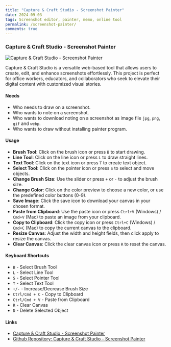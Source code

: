 ```yaml
---
title: "Capture & Craft Studio - Screenshot Painter"
date: 2024-09-03
tags: Screenshot editor, painter, memo, online tool
permalink: /screenshot-painter/
comments: true
---
```


### Capture & Craft Studio - Screenshot Painter

<img src="{{site.assets}}{{ page.permalink }}screenshotpainter.JPG" alt="Capture & Craft Studio - Screenshot Painter">

Capture & Craft Studio is a versatile web-based tool that allows users to create, edit, and enhance screenshots effortlessly. This project is perfect for office workers, educators, and collaborators who seek to elevate their digital content with customized visual stories.

#### Needs

- Who needs to draw on a screenshot.
- Who wants to note on a screenshot.
- Who wants to download noting on a screenshot as image file `jpg`, `png`, `gif` and `webp`.
- Who wants to draw without installing painter program.

#### Usage

- **Brush Tool**: Click on the brush icon or press `B` to start drawing.
- **Line Tool**: Click on the line icon or press `L` to draw straight lines.
- **Text Tool**: Click on the text icon or press `T` to create text object.
- **Select Tool**: Click on the pointer icon or press `S` to select and move objects.
- **Change Brush Size**: Use the slider or press `+` or `-` to adjust the brush size.
- **Change Color**: Click on the color preview to choose a new color, or use the predefined color buttons (0-9).
- **Save Image**: Click the save icon to download your canvas in your chosen format.
- **Paste from Clipboard**: Use the paste icon or press `Ctrl+V` (Windows) / `Cmd+V` (Mac) to paste an image from your clipboard.
- **Copy to Clipboard**: Click the copy icon or press `Ctrl+C` (Windows) / `Cmd+C` (Mac) to copy the current canvas to the clipboard.
- **Resize Canvas**: Adjust the width and height fields, then click apply to resize the canvas.
- **Clear Canvas**: Click the clear canvas icon or press `R` to reset the canvas.

#### Keyboard Shortcuts

- `B` - Select Brush Tool
- `L` - Select Line Tool
- `S` - Select Pointer Tool
- `T` - Select Text Tool
- `+/-` - Increase/Decrease Brush Size
- `Ctrl/Cmd + C` - Copy to Clipboard
- `Ctrl/Cmd + V` - Paste from Clipboard
- `R` - Clear Canvas
- `D` - Delete Selected Object

#### Links

- [Capture & Craft Studio - Screenshot Painter](https://saramjh.github.io/ScreenshotMarker)
- [Github Repository: Capture & Craft Studio - Screenshot Painter](https://github.com/saramjh/ScreenshotMarker)
